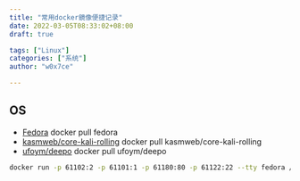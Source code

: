 ```yaml
---
title: "常用docker鏡像便捷记录"
date: 2022-03-05T08:33:02+08:00
draft: true

tags: ["Linux"]
categories: ["系统"]
author: "w0x7ce"

---
```


## OS

- [Fedora](https://hub.docker.com/_/fedora) docker pull fedora
- [kasmweb/core-kali-rolling](https://hub.docker.com/r/kasmweb/core-kali-rolling) docker pull kasmweb/core-kali-rolling
- [ufoym/deepo](https://hub.docker.com/r/ufoym/deepo) docker pull ufoym/deepo

```bash
docker run -p 61102:2 -p 61101:1 -p 61180:80 -p 61122:22 --tty fedora /bin/bash
```